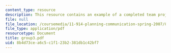 ```yaml
---
content_type: resource
description: This resource contains an example of a completed team project.
file: null
file_location: /coursemedia/11-914-planning-communication-spring-2007/8b4d73cea6c5c1f123b2381db1c42bf7_group3.pdf
file_type: application/pdf
resourcetype: Document
title: group3.pdf
uid: 8b4d73ce-a6c5-c1f1-23b2-381db1c42bf7
---
```

